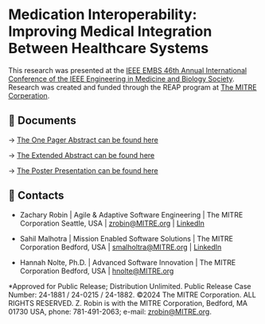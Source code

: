# Medication Interoperability: Improving Medical Integration Between Healthcare Systems 

This research was presented at the [IEEE EMBS 46th Annual International Conference of the IEEE Engineering in Medicine and Biology Society](https://embc.embs.org/2024/). Research was created and funded through the REAP program at [The MITRE Corperation](https://www.mitre.org/). 


## 📄 Documents

-> [The One Pager Abstract can be found here](https://github.com/zacharyrobin/Medication_Interoperability/blob/main/Medication%20Interoperability%20-%20A%20Complete%20Medication%20History.pdf)

-> [The Extended Abstract can be found here](https://github.com/zacharyrobin/Medication_Interoperability/blob/main/Medication%20Interoperability_Extended%20Abstract%20IEEE%20Format.pdf)

-> [The Poster Presentation can be found here](https://github.com/zacharyrobin/Medication_Interoperability/blob/main/Poster%20Presentation.pdf)

## 📧 Contacts

- Zachary Robin | Agile & Adaptive Software Engineering | The MITRE Corporation Seattle, USA | [zrobin@MITRE.org](zrobin@MITRE.org) | [LinkedIn](https://www.linkedin.com/in/zachary-robin/)

- Sahil Malhotra | Mission Enabled Software Solutions | The MITRE Corporation Bedford, USA | [smalholtra@MITRE.org](smalholtra@MITRE.org) | [LinkedIn](https://www.linkedin.com/in/sahil-swe/)

- Hannah Nolte, Ph.D. | Advanced Software Innovation | The MITRE Corporation Bedford, USA | [hnolte@MITRE.org](hnolte@MITRE.org)



*Approved for Public Release; Distribution Unlimited. Public Release Case Number: 24-1881 / 24-0215 / 24-1882. ©2024 The MITRE Corporation. ALL RIGHTS RESERVED.
Z. Robin is with the MITRE Corporation, Bedford, MA 01730 USA, phone: 781-491-2063; e-mail: zrobin@MITRE.org.
